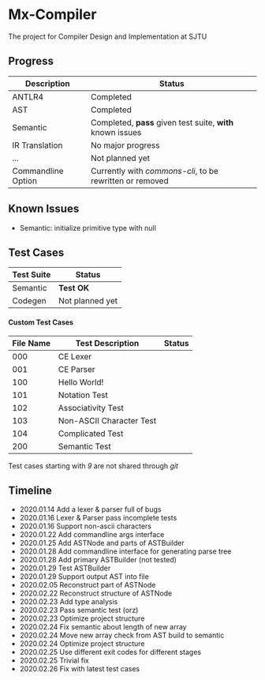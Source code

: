 # Mx-Compiler

The project for Compiler Design and Implementation at SJTU

## Progress

Description|Status
---|---
ANTLR4|Completed
AST|Completed
Semantic|Completed, __pass__ given test suite, __with__ known issues
IR Translation|No major progress
...|Not planned yet
Commandline Option|Currently with _commons-cli_, to be rewritten or removed

## Known Issues

+ Semantic: initialize primitive type with null

## Test Cases

Test Suite|Status
---|---
Semantic|__Test OK__
Codegen|Not planned yet

#### Custom Test Cases

File Name|Test Description|Status
---|---|---
000|CE Lexer|
001|CE Parser|
100|Hello World!|
101|Notation Test|
102|Associativity Test|
103|Non-ASCII Character Test|
104|Complicated Test|
200|Semantic Test|

Test cases starting with _9_ are not shared through _git_

## Timeline

+ 2020.01.14 Add a lexer & parser full of bugs
+ 2020.01.16 Lexer & Parser pass incomplete tests
+ 2020.01.16 Support non-ascii characters
+ 2020.01.22 Add commandline args interface
+ 2020.01.25 Add ASTNode and parts of ASTBuilder
+ 2020.01.28 Add commandline interface for generating parse tree
+ 2020.01.28 Add primary ASTBuilder (not tested)
+ 2020.01.29 Test ASTBuilder
+ 2020.01.29 Support output AST into file
+ 2020.02.05 Reconstruct part of ASTNode
+ 2020.02.22 Reconstruct structure of ASTNode
+ 2020.02.23 Add type analysis
+ 2020.02.23 Pass semantic test (orz)
+ 2020.02.23 Optimize project structure
+ 2020.02.24 Fix semantic about length of new array
+ 2020.02.24 Move new array check from AST build to semantic
+ 2020.02.24 Optimize project structure
+ 2020.02.25 Use different exit codes for different stages
+ 2020.02.25 Trivial fix
+ 2020.02.26 Fix with latest test cases
